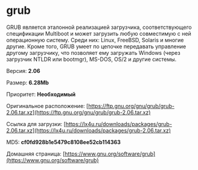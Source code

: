 # grub

GRUB является эталонной реализацией загрузчика, соответствующего спецификации Multiboot и может загрузить любую совместимую с ней операционную систему. Среди них: Linux, FreeBSD, Solaris и многие другие. Кроме того, GRUB умеет по цепочке передавать управление другому загрузчику, что позволяет ему загружать Windows (через загрузчик NTLDR или bootmgr), MS-DOS, OS/2 и другие системы.

Версия: **2.06**

Размер: **6.28Mb**

Приоритет: **Необходимый**

Оригинальное расположение: [https://ftp.gnu.org/gnu/grub/grub-2.06.tar.xz](https://ftp.gnu.org/gnu/grub/grub-2.06.tar.xz)

Ссылка для загрузки: [https://lx4u.ru/downloads/packages/grub-2.06.tar.xz](https://lx4u.ru/downloads/packages/grub-2.06.tar.xz)

MD5: **cf0fd928b1e5479c8108ee52cb114363**

Домашняя страница: [https://www.gnu.org/software/grub](https://www.gnu.org/software/grub)